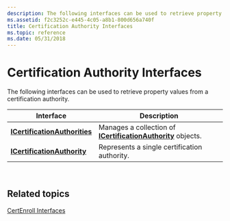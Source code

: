 ```yaml
---
description: The following interfaces can be used to retrieve property values from a certification authority.
ms.assetid: f2c3252c-e445-4c05-a8b1-800d656a740f
title: Certification Authority Interfaces
ms.topic: reference
ms.date: 05/31/2018
---
```


# Certification Authority Interfaces

The following interfaces can be used to retrieve property values from a certification authority.



| Interface                                                      | Description                                                                                 |
|----------------------------------------------------------------|---------------------------------------------------------------------------------------------|
| [**ICertificationAuthorities**](/windows/desktop/api/Certenroll/nn-certenroll-icertificationauthorities) | Manages a collection of [**ICertificationAuthority**](/windows/desktop/api/certenroll/nn-certenroll-icertificationauthority) objects. |
| [**ICertificationAuthority**](/windows/desktop/api/certenroll/nn-certenroll-icertificationauthority)     | Represents a single certification authority.                                                |



 

## Related topics

<dl> <dt>

[CertEnroll Interfaces](certenroll-interfaces.md)
</dt> </dl>

 

 



